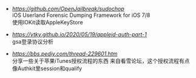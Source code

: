 + *https://github.com/OpenJailbreak/sudochop*  
  iOS Userland Forensic Dumping Framework for iOS 7/8  
  使用IOKit读取AppleKeyStore


+ *https://vtky.github.io/2020/05/19/appleid-auth-part-1*  
  gsa登录协议分析
  
+ *https://bbs.pediy.com/thread-229601.htm*  
  分享一些关于苹果iTunes授权流程的东西
  来自看雪论坛，这个授权流程有点像Authkit里session和qualify
